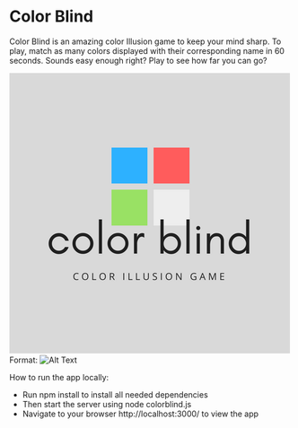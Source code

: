 # Color Blind
Color Blind is an amazing color Illusion game to keep your mind sharp. To play, match as many colors displayed with their corresponding name in 60 seconds. Sounds easy enough right? Play to see how far you can go?

![GitHub Logo](/public/assets/colorblind.png)
Format: ![Alt Text](url)

How to run the app locally:

* Run npm install to install all needed dependencies
* Then start the server using node colorblind.js
* Navigate to your browser http://localhost:3000/ to view the app

